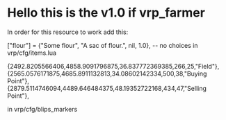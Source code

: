#  Hello this is the v1.0 if vrp_farmer


In order for this resource to work add this:

["flour"] = {"Some flour", "A sac of flour.", nil, 1.0}, -- no choices   in vrp/cfg/items.lua

  {2492.8205566406,4858.9091796875,36.837772369385,266,25,"Field"},
  {2565.0576171875,4685.8911132813,34.08602142334,500,38,"Buying Point"},
  {2879.5114746094,4489.646484375,48.19352722168,434,47,"Selling Point"}, 
  
   in  vrp/cfg/blips_markers 
